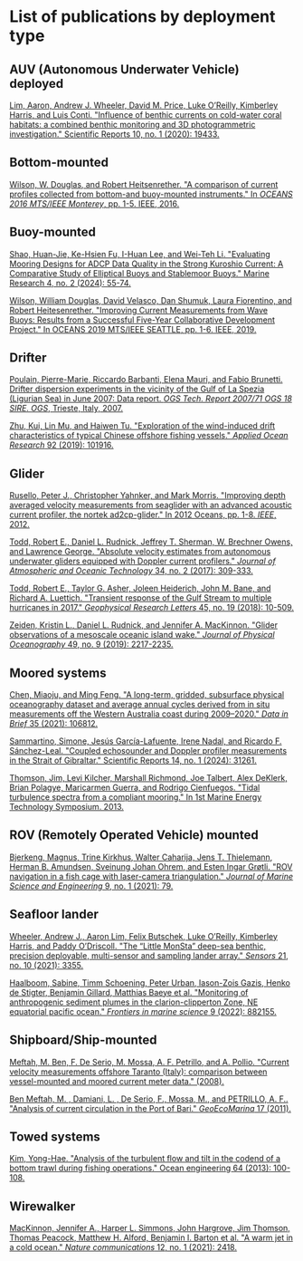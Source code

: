 # List of publications by deployment type

## AUV (Autonomous Underwater Vehicle) deployed
[Lim, Aaron, Andrew J. Wheeler, David M. Price, Luke O’Reilly, Kimberley Harris, and Luis Conti. "Influence of benthic currents on cold-water coral habitats: a combined benthic monitoring and 3D photogrammetric investigation." Scientific Reports 10, no. 1 (2020): 19433.](https://www.nature.com/articles/s41598-020-76446-y)

## Bottom-mounted
[Wilson, W. Douglas, and Robert Heitsenrether. "A comparison of current profiles collected from bottom-and buoy-mounted instruments." In _OCEANS 2016 MTS/IEEE Monterey_, pp. 1-5. IEEE, 2016.](https://ieeexplore.ieee.org/abstract/document/7761347/)

## Buoy-mounted
[Shao, Huan-Jie, Ke-Hsien Fu, I-Huan Lee, and Wei-Teh Li. "Evaluating Mooring Designs for ADCP Data Quality in the Strong Kuroshio Current: A Comparative Study of Elliptical Buoys and Stablemoor Buoys." Marine Research 4, no. 2 (2024): 55-74.](https://marres.namr.gov.tw/download/Evaluating-Mooring-Designs-for-ADCP-Data-Quality-in-the-Strong-Kuroshio-Current-A-Comparative-Study-of-Elliptical-Buoys-and-Stablemoor-Buoys.pdf)

[Wilson, William Douglas, David Velasco, Dan Shumuk, Laura Fiorentino, and Robert Heitesenrether. "Improving Current Measurements from Wave Buoys: Results from a Successful Five-Year Collaborative Development Project." In OCEANS 2019 MTS/IEEE SEATTLE, pp. 1-6. IEEE, 2019.](https://ieeexplore.ieee.org/document/8962584)

## Drifter
[Poulain, Pierre-Marie, Riccardo Barbanti, Elena Mauri, and Fabio Brunetti. Drifter dispersion experiments in the vicinity of the Gulf of La Spezia (Ligurian Sea) in June 2007: Data report. _OGS Tech. Report 2007/71 OGS 18 SIRE. OGS_, Trieste, Italy, 2007.](http://argo.inogs.it/pub/report_drifter_sp07.pdf)

[Zhu, Kui, Lin Mu, and Haiwen Tu. "Exploration of the wind-induced drift characteristics of typical Chinese offshore fishing vessels." _Applied Ocean Research_ 92 (2019): 101916.](https://www.sciencedirect.com/science/article/pii/S0141118719302044?casa_token=F9cYwk-BHgQAAAAA:7y6my6nr6GTWxvd0NGgh3RsCEApTe8PRAxyJ1y55Dg3FCSQP9Bvxh87IlQkbYc7SxBO2ztAK5M8K)

## Glider
[Rusello, Peter J., Christopher Yahnker, and Mark Morris. "Improving depth averaged velocity measurements from seaglider with an advanced acoustic current profiler, the nortek ad2cp-glider." In 2012 Oceans, pp. 1-8. _IEEE_, 2012.](https://ieeexplore.ieee.org/abstract/document/6404897?casa_token=82j-me19lAsAAAAA:EJ31RvTpbfKGh6XhVks_7LusjTDEgratZf1d_7q6mE4OK9RyZGpG1O0C4_p6YHyNE0hetftXcSc)

[Todd, Robert E., Daniel L. Rudnick, Jeffrey T. Sherman, W. Brechner Owens, and Lawrence George. "Absolute velocity estimates from autonomous underwater gliders equipped with Doppler current profilers." _Journal of Atmospheric and Oceanic Technology_ 34, no. 2 (2017): 309-333.](https://journals.ametsoc.org/view/journals/atot/34/2/jtech-d-16-0156.1.xml)

[Todd, Robert E., Taylor G. Asher, Joleen Heiderich, John M. Bane, and Richard A. Luettich. "Transient response of the Gulf Stream to multiple hurricanes in 2017." _Geophysical Research Letters_ 45, no. 19 (2018): 10-509.](https://agupubs.onlinelibrary.wiley.com/doi/abs/10.1029/2018GL079180)

[Zeiden, Kristin L., Daniel L. Rudnick, and Jennifer A. MacKinnon. "Glider observations of a mesoscale oceanic island wake." _Journal of Physical Oceanography_ 49, no. 9 (2019): 2217-2235.](https://journals.ametsoc.org/view/journals/phoc/49/9/jpo-d-18-0233.1.xml?tab_body=abstract-display)

## Moored systems
[Chen, Miaoju, and Ming Feng. "A long-term, gridded, subsurface physical oceanography dataset and average annual cycles derived from in situ measurements off the Western Australia coast during 2009–2020." _Data in Brief_ 35 (2021): 106812.](https://www.sciencedirect.com/science/article/pii/S2352340921000962)

[Sammartino, Simone, Jesús García-Lafuente, Irene Nadal, and Ricardo F. Sánchez-Leal. "Coupled echosounder and Doppler profiler measurements in the Strait of Gibraltar." Scientific Reports 14, no. 1 (2024): 31261.](https://www.nature.com/articles/s41598-024-82670-7)

[Thomson, Jim, Levi Kilcher, Marshall Richmond, Joe Talbert, Alex DeKlerk, Brian Polagye, Maricarmen Guerra, and Rodrigo Cienfuegos. "Tidal turbulence spectra from a compliant mooring." In 1st Marine Energy Technology Symposium. 2013.](http://faculty.washington.edu/jmt3rd/TidalTurbulenceData/Chacao/Thomson_etal_GMREC-METS_2013_turbulencemooring.pdf)

## ROV (Remotely Operated Vehicle) mounted
[Bjerkeng, Magnus, Trine Kirkhus, Walter Caharija, Jens T. Thielemann, Herman B. Amundsen, Sveinung Johan Ohrem, and Esten Ingar Grøtli. "ROV navigation in a fish cage with laser-camera triangulation." _Journal of Marine Science and Engineering_ 9, no. 1 (2021): 79.](https://www.mdpi.com/2077-1312/9/1/79)

## Seafloor lander
[Wheeler, Andrew J., Aaron Lim, Felix Butschek, Luke O’Reilly, Kimberley Harris, and Paddy O’Driscoll. "The “Little MonSta” deep-sea benthic, precision deployable, multi-sensor and sampling lander array." _Sensors_ 21, no. 10 (2021): 3355.](https://www.mdpi.com/1424-8220/21/10/3355)

[Haalboom, Sabine, Timm Schoening, Peter Urban, Iason-Zois Gazis, Henko de Stigter, Benjamin Gillard, Matthias Baeye et al. "Monitoring of anthropogenic sediment plumes in the clarion-clipperton Zone, NE equatorial pacific ocean." _Frontiers in marine science_ 9 (2022): 882155.](https://www.frontiersin.org/articles/10.3389/fmars.2022.882155/full)

## Shipboard/Ship-mounted
[Meftah, M. Ben, F. De Serio, M. Mossa, A. F. Petrillo, and A. Pollio. "Current velocity measurements offshore Taranto (Italy): comparison between vessel-mounted and moored current meter data." (2008).](https://www.academia.edu/download/42610117/MWWD_2008_-_5th_International_Conference20160212-29708-1x2xd3f.pdf)

[Ben Meftah, M. , Damiani, L. , De Serio, F., Mossa, M., and PETRILLO, A. F.. "Analysis of current circulation in the Port of Bari." _GeoEcoMarina_ 17 (2011).](https://www.geoecomar.ro/website/docs/pre-print/2011/01_ben%20meftah%20mouldi_BT.pdf)

## Towed systems
[Kim, Yong-Hae. "Analysis of the turbulent flow and tilt in the codend of a bottom trawl during fishing operations." Ocean engineering 64 (2013): 100-108.](https://www.sciencedirect.com/science/article/pii/S0029801813000991?casa_token=HJpS4mbb4dIAAAAA:cbzh72EL3atAp168idi22bKLhhYRBSNtrp0tTzdx4hq8LzFyIPqZT3xjqFaHA2VpPHBe1uWv-mtr)

## Wirewalker
[MacKinnon, Jennifer A., Harper L. Simmons, John Hargrove, Jim Thomson, Thomas Peacock, Matthew H. Alford, Benjamin I. Barton et al. "A warm jet in a cold ocean." _Nature communications_ 12, no. 1 (2021): 2418.](https://scholar.google.com.au/scholar?hl=en&as_sdt=0%2C5&q=A+warm+jet+in+a+cold+ocean&btnG=)



